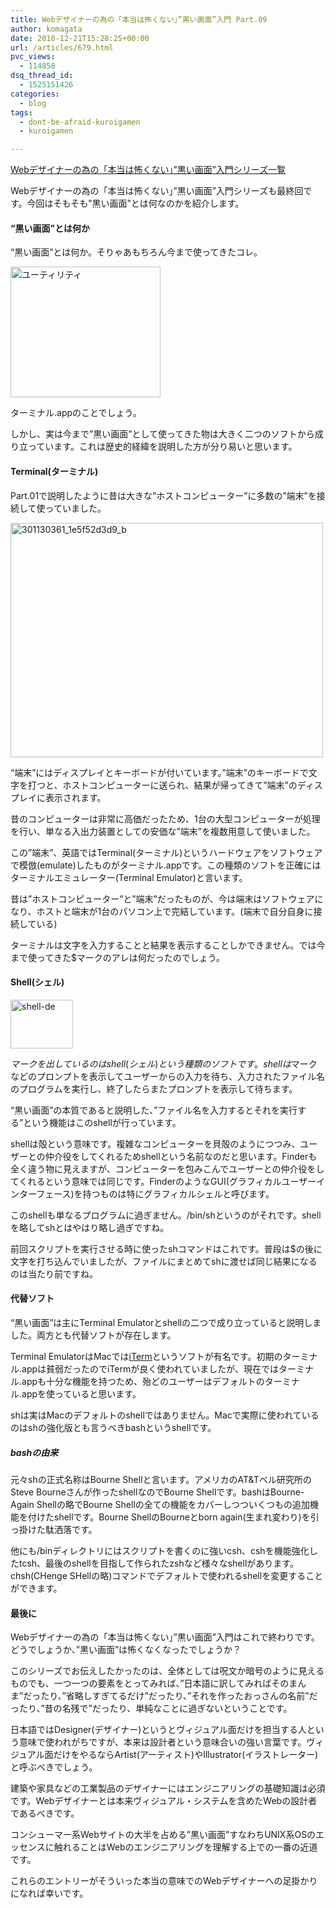 ```yaml
---
title: Webデザイナーの為の「本当は怖くない」”黒い画面”入門 Part.09
author: komagata
date: 2010-12-21T15:28:25+00:00
url: /articles/679.html
pvc_views:
  - 114858
dsq_thread_id:
  - 1525151426
categories:
  - blog
tags:
  - dont-be-afraid-kuroigamen
  - kuroigamen

---
```

[Webデザイナーの為の「本当は怖くない」”黒い画面”入門シリーズ一覧][1]

Webデザイナーの為の「本当は怖くない」”黒い画面”入門シリーズも最終回です。今回はそもそも&#8221;黒い画面&#8221;とは何なのかを紹介します。

#### &#8220;黒い画面&#8221;とは何か

&#8220;黒い画面&#8221;とは何か。そりゃあもちろん今まで使ってきたコレ。

<p class="center">
  <a href="http://www.flickr.com/photos/komagata/5280028998/" title="ユーティリティ by komagata, on Flickr"><img src="http://farm6.static.flickr.com/5126/5280028998_a4ddc10191_m.jpg" width="240" height="209" alt="ユーティリティ" /></a>
</p>

ターミナル.appのことでしょう。

しかし、実は今まで&#8221;黒い画面&#8221;として使ってきた物は大きく二つのソフトから成り立っています。これは歴史的経緯を説明した方が分り易いと思います。

#### Terminal(ターミナル)

Part.01で説明したように昔は大きな&#8221;ホストコンピューター&#8221;に多数の&#8221;端末&#8221;を接続して使っていました。

<p class="center">
  <a href="http://www.flickr.com/photos/komagata/5279445725/" title="301130361_1e5f52d3d9_b by komagata, on Flickr"><img src="http://farm6.static.flickr.com/5042/5279445725_faeaaa106e.jpg" width="500" height="375" alt="301130361_1e5f52d3d9_b" /></a>
</p>

&#8220;端末&#8221;にはディスプレイとキーボードが付いています。&#8221;端末&#8221;のキーボードで文字を打つと、ホストコンピューターに送られ、結果が帰ってきて&#8221;端末&#8221;のディスプレイに表示されます。

昔のコンピューターは非常に高価だったため、1台の大型コンピューターが処理を行い、単なる入出力装置としての安価な&#8221;端末&#8221;を複数用意して使いました。

この&#8221;端末&#8221;、英語ではTerminal(ターミナル)というハードウェアをソフトウェアで模倣(emulate)したものがターミナル.appです。この種類のソフトを正確にはターミナルエミュレーター(Terminal Emulator)と言います。

昔は&#8221;ホストコンピューター&#8221;と&#8221;端末&#8221;だったものが、今は端末はソフトウェアになり、ホストと端末が1台のパソコン上で完結しています。(端末で自分自身に接続している)

ターミナルは文字を入力することと結果を表示することしかできません。では今まで使ってきた$マークのアレは何だったのでしょう。

#### Shell(シェル)

<p class="center">
  <a href="http://www.flickr.com/photos/komagata/5280064018/" title="shell-de by komagata, on Flickr"><img src="http://farm6.static.flickr.com/5043/5280064018_485cb733c8_t.jpg" width="100" height="78" alt="shell-de" /></a>
</p>

$マークを出しているのはshell(シェル)という種類のソフトです。shellは$マークなどのプロンプトを表示してユーザーからの入力を待ち、入力されたファイル名のプログラムを実行し、終了したらまたプロンプトを表示して待ちます。

&#8220;黒い画面&#8221;の本質であると説明した、&#8221;ファイル名を入力するとそれを実行する&#8221;という機能はこのshellが行っています。

shellは殻という意味です。複雑なコンピューターを貝殻のようにつつみ、ユーザーとの仲介役をしてくれるためshellという名前なのだと思います。Finderも全く違う物に見えますが、コンピューターを包みこんでユーザーとの仲介役をしてくれるという意味では同じです。FinderのようなGUI(グラフィカルユーザーインターフェース)を持つものは特にグラフィカルシェルと呼びます。

このshellも単なるプログラムに過ぎません。/bin/shというのがそれです。shellを略してshとはやはり略し過ぎですね。

前回スクリプトを実行させる時に使ったshコマンドはこれです。普段は$の後に文字を打ち込んでいましたが、ファイルにまとめてshに渡せば同じ結果になるのは当たり前ですね。

#### 代替ソフト

&#8220;黒い画面&#8221;は主にTerminal Emulatorとshellの二つで成り立っていると説明しました。両方とも代替ソフトが存在します。

Terminal EmulatorはMacでは[iTerm][2]というソフトが有名です。初期のターミナル.appは貧弱だったのでiTermが良く使われていましたが、現在ではターミナル.appも十分な機能を持つため、殆どのユーザーはデフォルトのターミナル.appを使っていると思います。

shは実はMacのデフォルトのshellではありません。Macで実際に使われているのはshの強化版とも言うべきbashというshellです。

<div class="tips">
  <h5>
    bashの由来
  </h5>

  <p>
    元々shの正式名称はBourne Shellと言います。アメリカのAT&Tベル研究所のSteve Bourneさんが作ったshellなのでBourne Shellです。bashはBourne-Again Shellの略でBourne Shellの全ての機能をカバーしつついくつもの追加機能を付けたshellです。Bourne ShellのBourneとborn again(生まれ変わり)を引っ掛けた駄洒落です。
  </p>
</div>

他にも/binディレクトリにはスクリプトを書くのに強いcsh、cshを機能強化したtcsh、最後のshellを目指して作られたzshなど様々なshellがあります。chsh(CHenge SHellの略)コマンドでデフォルトで使われるshellを変更することができます。

#### 最後に

Webデザイナーの為の「本当は怖くない」”黒い画面”入門はこれで終わりです。どうでしょうか、&#8221;黒い画面&#8221;は怖くなくなったでしょうか？

このシリーズでお伝えしたかったのは、全体としては呪文か暗号のように見えるものでも、一つ一つの要素をとってみれば、&#8221;日本語に訳してみればそのまんま&#8221;だったり、&#8221;省略しすぎてるだけ&#8221;だったり、&#8221;それを作ったおっさんの名前&#8221;だったり、&#8221;昔の名残で&#8221;だったり、単純なことに過ぎないということです。

日本語ではDesigner(デザイナー)というとヴィジュアル面だけを担当する人という意味で使われがちですが、本来は設計者という意味合いの強い言葉です。ヴィジュアル面だけをやるならArtist(アーティスト)やIllustrator(イラストレーター)と呼ぶべきでしょう。

建築や家具などの工業製品のデザイナーにはエンジニアリングの基礎知識は必須です。Webデザイナーとは本来ヴィジュアル・システムを含めたWebの設計者であるべきです。

コンシューマー系Webサイトの大半を占める&#8221;黒い画面&#8221;すなわちUNIX系OSのエッセンスに触れることはWebのエンジニアリングを理解する上での一番の近道です。

これらのエントリーがそういった本当の意味でのWebデザイナーへの足掛かりになれば幸いです。

 [1]: http://fjord.jp/tag/dont-be-afraid-kuroigamen
 [2]: http://iterm.sourceforge.net/
